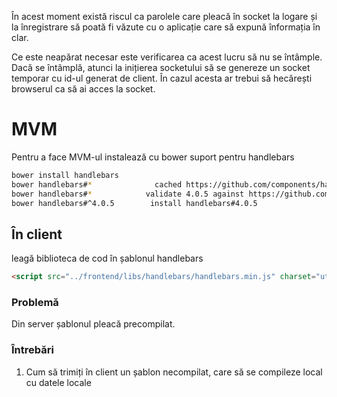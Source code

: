 În acest moment există riscul ca parolele care pleacă în socket la logare și la înregistrare să poată fi văzute cu o aplicație care să expună înformația în clar.

Ce este neapărat necesar este verificarea ca acest lucru să nu se întâmple. Dacă se întâmplă, atunci la inițierea socketului să se genereze un socket temporar cu id-ul generat de client. În cazul acesta ar trebui să hecărești browserul ca să ai acces la socket.

# MVM

Pentru a face MVM-ul instalează cu bower suport pentru handlebars

```bash
bower install handlebars
bower handlebars#*              cached https://github.com/components/handlebars.js.git#4.0.5
bower handlebars#*            validate 4.0.5 against https://github.com/components/handlebars.js.git#*
bower handlebars#^4.0.5        install handlebars#4.0.5
```

## În client

leagă biblioteca de cod în șablonul handlebars

```html
<script src="../frontend/libs/handlebars/handlebars.min.js" charset="utf-8"></script>
```

### Problemă

Din server șablonul pleacă precompilat.

### Întrebări

1. Cum să trimiți în client un șablon necompilat, care să se compileze local cu datele locale
